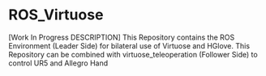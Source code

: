 # ROS_Virtuose

[Work In Progress DESCRIPTION]
This Repository contains the ROS Environment (Leader Side) for bilateral use of Virtuose and HGlove. 
This Repository can be combined with virtuose_teleoperation (Follower Side) to control UR5 and Allegro Hand
